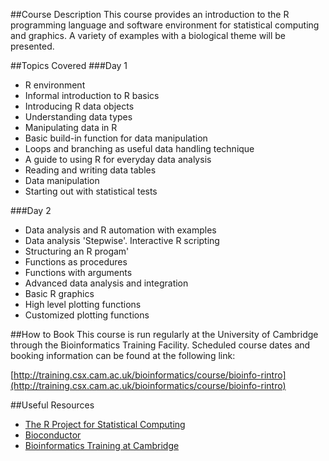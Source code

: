 ##Course Description
This course provides an introduction to the R programming language and software environment for statistical computing and graphics. A variety of examples with a biological theme will be presented.

##Topics Covered
###Day 1
- R environment
- Informal introduction to R basics
- Introducing R data objects
- Understanding data types
- Manipulating data in R
- Basic build-in function for data manipulation
- Loops and branching as useful data handling technique
- A guide to using R for everyday data analysis
- Reading and writing data tables
- Data manipulation
- Starting out with statistical tests

###Day 2
- Data analysis and R automation with examples
- Data analysis 'Stepwise'. Interactive R scripting
- Structuring an R progam'
- Functions as procedures
- Functions with arguments
- Advanced data analysis and integration
- Basic R graphics
- High level plotting functions
- Customized plotting functions

##How to Book
This course is run regularly at the University of Cambridge through the Bioinformatics Training Facility. Scheduled course dates and booking information can be found at the following link:

[http://training.csx.cam.ac.uk/bioinformatics/course/bioinfo-rintro](http://training.csx.cam.ac.uk/bioinformatics/course/bioinfo-rintro)

##Useful Resources

+ [The R Project for Statistical Computing](http://www.r-project.org/)
+ [Bioconductor](http://www.bioconductor.org/)
+ [Bioinformatics Training at Cambridge](http://training.csx.cam.ac.uk/bioinformatics/event-timetable)